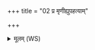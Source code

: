 +++
title = "02 प्र मृणीह्युपहत्याम्"

+++
<details><summary>मूलम् (WS)</summary>

प्र मृणीह्युपहत्यां कर्दमं नीलशाक्यम् ।  
अधा सारमिव दारुण आयुष्कृणोम्यन्तरम् ॥ २ ॥
</details>